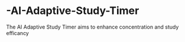 # -AI-Adaptive-Study-Timer
 The AI Adaptive Study Timer aims to enhance concentration and study efficancy
